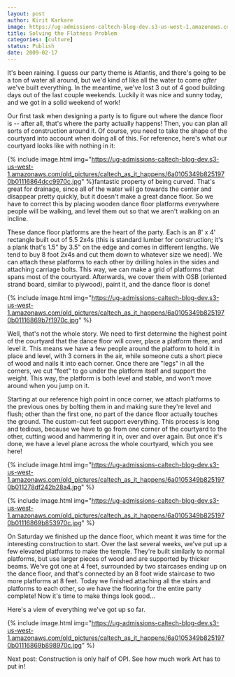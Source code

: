 ```yaml
---
layout: post
author: Kirit Karkare
image: https://ug-admissions-caltech-blog-dev.s3-us-west-1.amazonaws.com/old_pictures/caltech_as_it_happens/6a0105349b8251970b011278df23f328a4.jpg
title: Solving the Flatness Problem
categories: [culture]
status: Publish
date: 2009-02-17
---
```


It's been raining. I guess our party theme is Atlantis, and there's
going to be a ton of water all around, but we'd kind of like all the water to
come *after* we've built everything. In the meantime, we've lost 3
out of 4 good building days out of the last couple weekends. Luckily it
was nice and sunny today, and we got in a solid weekend of work!

Our first task when designing a party is to figure out where the dance floor
is -- after all, that's where the party actually happens! Then, you can
plan all sorts of construction around it. Of course, you need to take the
shape of the courtyard into account when doing all of this. For
reference, here's what our courtyard looks like with nothing in it:
 

{% include image.html img="https://ug-admissions-caltech-blog-dev.s3-us-west-1.amazonaws.com/old_pictures/caltech_as_it_happens/6a0105349b8251970b01116864dcc9970c.jpg" %}fantastic property of being curved. That's great for drainage, since all
of the water will go towards the center and disappear pretty quickly, but it
doesn't make a great dance floor. So we have to correct this by placing
wooden dance floor platforms everywhere people will be walking, and level them
out so that we aren't walking on an incline. 

These dance floor platforms are the heart of the party. Each is an 8'
x 4' rectangle built out of 5.5 2x4s (this is standard lumber for construction;
it's a plank that's 1.5" by 3.5" on the edge and comes in different
lengths. We tend to buy 8 foot 2x4s and cut them down to whatever size we
need). We can attach these platforms to each other by drilling holes in
the sides and attaching carriage bolts. This way, we can make a grid of
platforms that spans most of the courtyard. Afterwards, we cover them
with OSB (oriented strand board, similar to plywood), paint it, and the dance
floor is done! 

{% include image.html img="https://ug-admissions-caltech-blog-dev.s3-us-west-1.amazonaws.com/old_pictures/caltech_as_it_happens/6a0105349b8251970b01116869b7f1970c.jpg" %} 

Well, that's not the whole story. We need to first determine the
highest point of the courtyard that the dance floor will cover, place a
platform there, and level it. This means we have a few people around the
platform to hold it in place and level, with 3 corners in the air, while
someone cuts a short piece of wood and nails it into each corner. Once
there are "legs" in all the corners, we cut "feet" to go
under the platform itself and support the weight. This way, the platform
is both level and stable, and won't move around when you jump on it.

Starting at our reference high point in once corner, we attach platforms to the
previous ones by bolting them in and making sure they're level and flush; other
than the first one, no part of the dance floor actually touches the
ground. The custom-cut feet support everything. This process is
long and tedious, because we have to go from one corner of the courtyard to the
other, cutting wood and hammering it in, over and over again. But once
it's done, we have a level plane across the whole courtyard, which you see here!

{% include image.html img="https://ug-admissions-caltech-blog-dev.s3-us-west-1.amazonaws.com/old_pictures/caltech_as_it_happens/6a0105349b8251970b011278df242b28a4.jpg" %}

{% include image.html img="https://ug-admissions-caltech-blog-dev.s3-us-west-1.amazonaws.com/old_pictures/caltech_as_it_happens/6a0105349b8251970b01116869b853970c.jpg" %} 

On Saturday we finished up the dance floor, which meant it was time for the
interesting construction to start. Over the last several weeks, we've put
up a few elevated platforms to make the temple. They're built similarly
to normal platforms, but use larger pieces of wood and are supported by thicker
beams. We've got one at 4 feet, surrounded by two staircases ending up on
the dance floor, and that's connected by an 8 foot wide staircase to two more
platforms at 8 feet. Today we finished attaching all the stairs and
platforms to each other, so we have the flooring for the entire party
complete! Now it's time to make things look good...

Here's a view of everything we've got up so far. 

{% include image.html img="https://ug-admissions-caltech-blog-dev.s3-us-west-1.amazonaws.com/old_pictures/caltech_as_it_happens/6a0105349b8251970b01116869b898970c.jpg" %} 

Next post: Construction is only half of OPI. See how much work Art has
to put in!


